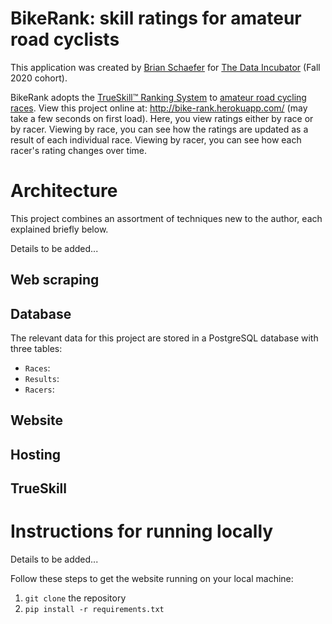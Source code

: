 # BikeRank: skill ratings for amateur road cyclists

This application was created by [Brian Schaefer](https://www.linkedin.com/in/briantschaefer/) for [The Data Incubator](https://www.thedataincubator.com/) (Fall 2020 cohort).

BikeRank adopts the [TrueSkill™ Ranking System](https://www.microsoft.com/en-us/research/project/trueskill-ranking-system/) to [amateur road cycling races](https://results.bikereg.com/).
View this project online at: http://bike-rank.herokuapp.com/ (may take a few seconds on first load).
Here, you view ratings either by race or by racer.
Viewing by race, you can see how the ratings are updated as a result of each individual race.
Viewing by racer, you can see how each racer's rating changes over time.

# Architecture
This project combines an assortment of techniques new to the author, each explained briefly below.

Details to be added...

## Web scraping
## Database
The relevant data for this project are stored in a PostgreSQL database with three tables:
- `Races`:  
- `Results`:
- `Racers`:

## Website
## Hosting
## TrueSkill

# Instructions for running locally
Details to be added...

Follow these steps to get the website running on your local machine:
1. `git clone` the repository
1. `pip install -r requirements.txt`
